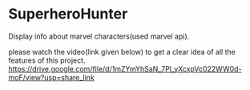 # SuperheroHunter
Display info about marvel characters(used marvel api).

please watch the video(link given below) to get a clear idea of all the features of this project.
https://drive.google.com/file/d/1mZYmYhSaN_7Pl_yXcxpVc022WW0d-moF/view?usp=share_link
